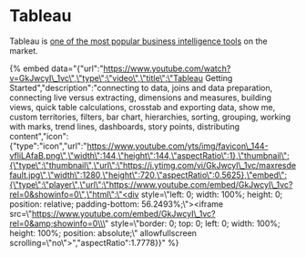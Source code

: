 # Tableau

Tableau is [one of the most popular business intelligence tools](https://www.tableau.com/de-de/about/blog/2017/2/tableau-five-years-leader-gartners-magic-quadrant-analytics-66133) on the market.

{% embed data="{\"url\":\"https://www.youtube.com/watch?v=GkJwcyI\_1vc\",\"type\":\"video\",\"title\":\"Tableau Getting Started\",\"description\":\"connecting to data, joins and data preparation, connecting live versus extracting, dimensions and measures, building views, quick table calculations, crosstab and exporting data, show me, custom territories, filters, bar chart, hierarchies, sorting, grouping, working with marks, trend lines, dashboards, story points, distributing content\",\"icon\":{\"type\":\"icon\",\"url\":\"https://www.youtube.com/yts/img/favicon\_144-vfliLAfaB.png\",\"width\":144,\"height\":144,\"aspectRatio\":1},\"thumbnail\":{\"type\":\"thumbnail\",\"url\":\"https://i.ytimg.com/vi/GkJwcyI\_1vc/maxresdefault.jpg\",\"width\":1280,\"height\":720,\"aspectRatio\":0.5625},\"embed\":{\"type\":\"player\",\"url\":\"https://www.youtube.com/embed/GkJwcyI\_1vc?rel=0&showinfo=0\",\"html\":\"<div style=\\\"left: 0; width: 100%; height: 0; position: relative; padding-bottom: 56.2493%;\\\"><iframe src=\\\"https://www.youtube.com/embed/GkJwcyI\_1vc?rel=0&amp;showinfo=0\\\" style=\\\"border: 0; top: 0; left: 0; width: 100%; height: 100%; position: absolute;\\\" allowfullscreen scrolling=\\\"no\\\"></iframe></div>\",\"aspectRatio\":1.7778}}" %}

